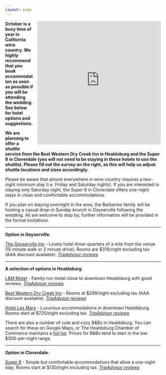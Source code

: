 ```yaml
---
layout: page
---
```


<iframe src="https://docs.google.com/forms/d/e/1FAIpQLSc4LUBJdf3FR41kHDTAR4zeZOESXPeAvf292VEiAuPqzRyqBA/viewform?embedded=true" width="400" height="400" frameborder="0" marginheight="0" marginwidth="0" style="float: right; margin: 0 0 1em 1em">Loading...</iframe>

__October is a busy time of year in California wine country. We _highly_ recommend that you book accommodation as soon as possible if you will be attending the wedding. See below for hotel options and suggestions.__

__We are planning to offer a shuttle service from the Best Western Dry Creek Inn in Healdsburg and the Super 8 in Cloverdale (you will not need to be staying in these hotels to use the shuttle). Please fill out the survey on the right, as this will help us adjust shuttle locations and sizes accordingly.__

Please be aware that almost everywhere in wine country requires a two-night minimum stay (i.e. Friday and Saturday nights). If you are interested in staying only Saturday night, the Super 8 in Cloverdale offers one-night stays in clean and comfortable accommodations.

If you plan on staying overnight in the area, the Barbarino family will be hosting a casual drop-in Sunday brunch in Geyserville following the wedding. All are welcome to stop by; further information will be provided in the formal invitations.

---

__Option in Geyserville__:

[The Geyserville Inn](http://www.geyservilleinn.com/) - Lovely hotel three-quarters of a mile from the venue (15 minute walk or 2 minute drive). Rooms are $319/night excluding tax (AAA discount available). [_TripAdvisor reviews_](https://www.tripadvisor.com/Hotel_Review-g32427-d248139-Reviews-Geyserville_Inn-Geyserville_Sonoma_County_California.html)

---

__A selection of options in Healdsburg__:

[L&M Motel](http://landmmotel.com/) - Family-run motel close to downtown Healdsburg with good reviews. [_TripAdvisor reviews_](https://www.tripadvisor.com/Hotel_Review-g32482-d1102470-Reviews-L_M_Motel-Healdsburg_Sonoma_County_California.html)

[Best Western Dry Creek Inn](http://www.drycreekinn.com/) - Rooms at $299/night excluding tax (AAA discount available). [_TripAdvisor reviews_](https://www.tripadvisor.com/Hotel_Review-g32482-d77196-Reviews-BEST_WESTERN_Dry_Creek_Inn-Healdsburg_Sonoma_County_California.html)

[Hotel Les Mars](https://www.hotellesmars.com/) - Luxurious accommodations in downtown Healdsburg. Rooms start at $725/night excluding tax. [_TripAdvisor reviews_](https://www.tripadvisor.com/Hotel_Review-g32482-d577327-Reviews-Hotel_Les_Mars_Relais_Chateaux-Healdsburg_Sonoma_County_California.html)

There are also a number of cute and cozy B&Bs in Healdsburg. You can search for these on Google Maps, or The Healdsburg Chamber of Commerce maintains a [full list](http://business.healdsburg.com/list/ql/lodging-travel-15?c=&q=&t=5&st=3#mn-directory-searchresults). Prices for B&Bs tend to start in the low $300-per-night range. 

---

__Option in Cloverdale__:

[Super 8](https://www.wyndhamhotels.com/super-8/cloverdale-california/super-8-cloverdale-ca/overview?cid=fe:se:20161215:tabl:pp:seus:13922&tel=18005361211) - Simple but comfortable accommodations that allow a one-night stay. Rooms start at $130/night excluding tax. [_TripAdvisor reviews_](https://www.tripadvisor.com/Hotel_Review-g32224-d634332-Reviews-Super_8_Cloverdale-Cloverdale_Sonoma_County_California.html)
